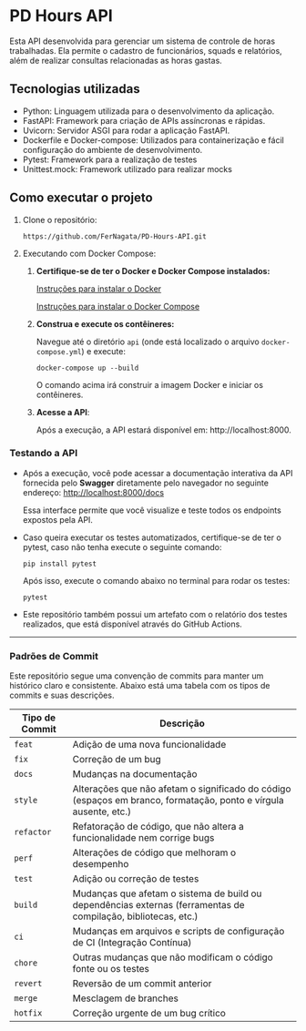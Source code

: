 # PD Hours API
Esta API desenvolvida para gerenciar um sistema de controle de horas trabalhadas. Ela permite o cadastro de funcionários, squads e relatórios, além de realizar consultas relacionadas as horas gastas. 

## Tecnologias utilizadas
- Python: Linguagem utilizada para o desenvolvimento da aplicação.
- FastAPI: Framework para criação de APIs assíncronas e rápidas.
- Uvicorn: Servidor ASGI para rodar a aplicação FastAPI.
- Dockerfile e Docker-compose: Utilizados para containerização e fácil configuração do ambiente de desenvolvimento.
- Pytest: Framework para a realização de testes
- Unittest.mock: Framework utilizado para realizar mocks

## Como executar o projeto
1. Clone o repositório:
    ```
    https://github.com/FerNagata/PD-Hours-API.git
    ```

2. Executando com Docker Compose:

    1. **Certifique-se de ter o Docker e Docker Compose instalados:**

        [Instruções para instalar o Docker](https://docs.docker.com/get-docker/)

        [Instruções para instalar o Docker Compose](https://docs.docker.com/compose/install/)

    2. **Construa e execute os contêineres:**

        Navegue até o diretório `api` (onde está localizado o arquivo `docker-compose.yml`) e execute:
        ```
        docker-compose up --build
        ```

        O comando acima irá construir a imagem Docker e iniciar os contêineres.

    3. **Acesse a API**:

        Após a execução, a API estará disponível em: http://localhost:8000.

### Testando a API

- Após a execução, você pode acessar a documentação interativa da API fornecida pelo **Swagger** diretamente pelo navegador no seguinte endereço:
[http://localhost:8000/docs](http://localhost:8000/docs)

    Essa interface permite que você visualize e teste todos os endpoints expostos pela API.

- Caso queira executar os testes automatizados, certifique-se de ter o pytest, caso não tenha execute o seguinte comando:
    ```
    pip install pytest
    ```

    Após isso, execute o comando abaixo no terminal para rodar os testes:
    ```
    pytest
    ```

- Este repositório também possui um artefato com o relatório dos testes realizados, que está disponível através do GitHub Actions.

---
### Padrões de Commit

Este repositório segue uma convenção de commits para manter um histórico claro e consistente. Abaixo está uma tabela com os tipos de commits e suas descrições.

| Tipo de Commit | Descrição |
| -------------- | --------- |
| `feat`         | Adição de uma nova funcionalidade |
| `fix`          | Correção de um bug |
| `docs`         | Mudanças na documentação |
| `style`        | Alterações que não afetam o significado do código (espaços em branco, formatação, ponto e vírgula ausente, etc.) |
| `refactor`     | Refatoração de código, que não altera a funcionalidade nem corrige bugs |
| `perf`         | Alterações de código que melhoram o desempenho |
| `test`         | Adição ou correção de testes |
| `build`        | Mudanças que afetam o sistema de build ou dependências externas (ferramentas de compilação, bibliotecas, etc.) |
| `ci`           | Mudanças em arquivos e scripts de configuração de CI (Integração Contínua) |
| `chore`        | Outras mudanças que não modificam o código fonte ou os testes |
| `revert`       | Reversão de um commit anterior |
| `merge`        | Mesclagem de branches |
| `hotfix`       | Correção urgente de um bug crítico |
